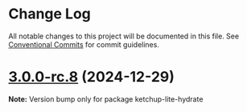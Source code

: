 # Change Log

All notable changes to this project will be documented in this file. See [Conventional Commits](https://conventionalcommits.org) for commit guidelines.

# [3.0.0-rc.8](https://github.com/lucafoscili/ketchup-lite/compare/3.0.0-rc.6...3.0.0-rc.8) (2024-12-29)

**Note:** Version bump only for package ketchup-lite-hydrate
